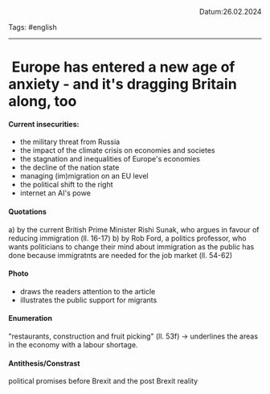 <p align="right">Datum:26.02.2024</p>

Tags: #english 

---

#  Europe has entered a new age of anxiety - and it's dragging Britain along, too

#### Current insecurities:
- the military threat from Russia
- the impact of the climate crisis on economies and societes
- the stagnation and inequalities of Europe's economies
- the decline of the nation state
- managing (im)migration on an EU level
- the political shift to the right
- internet an AI's powe

#### Quotations
a) by the current British Prime Minister Rishi Sunak, who argues in favour of reducing immigration (ll. 16-17)
b) by Rob Ford, a politics professor, who wants politicians to change their mind about immigration as the public has done because immigratnts are needed for the job market (ll. 54-62)
#### Photo
-  draws the readers attention to the article
 - illustrates the public support for migrants
#### Enumeration
"restaurants, construction and fruit picking" (ll. 53f)
→ underlines the areas in the economy with a labour shortage.

#### Antithesis/Constrast
political promises before Brexit and the post Brexit reality